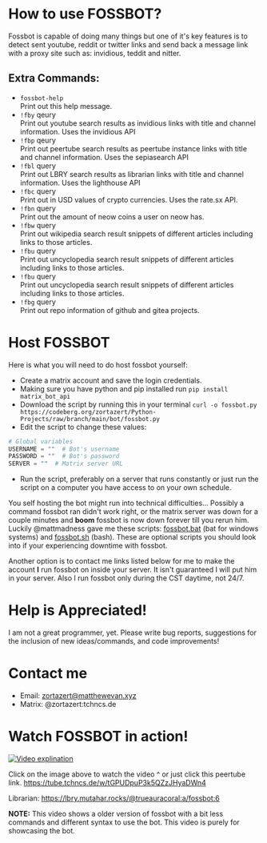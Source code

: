 # How to use FOSSBOT?

Fossbot is capable of doing many things but one of it's key features is to detect sent youtube, reddit or twitter links and send back a message link with a proxy site such as: invidious, teddit and nitter.

## Extra Commands:

- `fossbot-help` <br>
Print out this help message.
- `!fby` qeury <br>
Print out youtube search results as invidious links with title and channel information. Uses the invidious API
- `!fbp` qeury <br>
Print out peertube search results as peertube instance links with title and channel information. Uses the sepiasearch API
- `!fbl` query <br>
Print out LBRY search results as librarian links with title and channel information. Uses the lighthouse API
- `!fbc` query <br>
Print out in USD values of crypto currencies. Uses the rate.sx API.
- `!fbn` query <br>
Print out the amount of neow coins a user on neow has.
- `!fbw` query <br>
Print out wikipedia search result snippets of different articles including links to those articles.
- `!fbu` query <br>
Print out uncyclopedia search result snippets of different articles including links to those articles.
- `!fbu` query <br>
Print out uncyclopedia search result snippets of different articles including links to those articles.
- `!fbg` query <br>
Print out repo information of github and gitea projects.

# Host FOSSBOT

Here is what you will need to do host fossbot yourself:
- Create a matrix account and save the login credentials.
- Making sure you have python and pip installed run `pip install matrix_bot_api`
- Download the script by running this in your terminal `curl -o fossbot.py https://codeberg.org/zortazert/Python-Projects/raw/branch/main/bot/fossbot.py`
- Edit the script to change these values: <br>
```python
# Global variables
USERNAME = ""  # Bot's username
PASSWORD = ""  # Bot's password
SERVER = ""  # Matrix server URL
```
- Run the script, preferably on a server that runs constantly or just run the script on a computer you have access to on your own schedule. <br>

You self hosting the bot might run into technical difficulties... Possibly a command fossbot ran didn't work right, or the matrix server was down for a couple minutes and **boom** fossbot is now down forever till you rerun him. Luckily @mattmadness gave me these scripts: [fossbot.bat](fossbot.bat) (bat for windows systems) and [fossbot.sh](fossbot.sh) (bash). These are optional scripts you should look into if your experiencing downtime with fossbot.

Another option is to contact me links listed below for me to make the account **I** run fossbot on inside your server. It isn't guaranteed I will put him in your server. Also I run fossbot only during the CST daytime, not 24/7.

# Help is Appreciated!

I am not a great programmer, yet. Please write bug reports, suggestions for the inclusion of new ideas/commands, and code improvements!

# Contact me

- Email: zortazert@matthewevan.xyz
- Matrix: @zortazert:tchncs.de

# Watch FOSSBOT in action!

[![Video explination](https://tube.tchncs.de/lazy-static/previews/99b24a26-17f6-4abb-b914-0684514c9b8f.jpg)](https://tube.tchncs.de/w/tGPUDpuP3k5QZzJHyaDWn4)

Click on the image above to watch the video ^ or just click this peertube link. https://tube.tchncs.de/w/tGPUDpuP3k5QZzJHyaDWn4

Librarian: https://lbry.mutahar.rocks/@trueauracoral:a/fossbot:6

**NOTE:** This video shows a older version of fossbot with a bit less commands and different syntax to use the bot. This video is purely for showcasing the bot.
